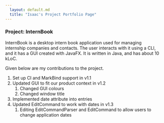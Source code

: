 ```yaml
---
  layout: default.md
  title: "Isaac's Project Portfolio Page"
---
```


### Project: InternBook

InternBook is a desktop intern book application used for managing internship companies and contacts. The user interacts with it using a CLI, and it has a GUI created with JavaFX. It is written in Java, and has about 10 kLoC.

Given below are my contributions to the project.
1) Set up CI and MarkBind support in v1.1
2) Updated GUI to fit our product context in v1.2
   1) Changed GUI colours
   2) Changed window title
3) Implemented date attribute into entries
4) Updated EditCommand to work with dates in v1.3
   1) Editing EditCommandParser and EditCommand to allow users to change application dates
